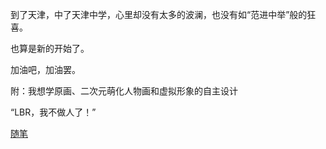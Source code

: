 到了天津，中了天津中学，心里却没有太多的波澜，也没有如“范进中举”般的狂喜。

也算是新的开始了。

加油吧，加油罢。

附：我想学原画、二次元萌化人物画和虚拟形象的自主设计

“LBR，我不做人了！”

[随笔](%E8%A2%AB%E5%A4%A9%E6%B4%A5%E4%B8%AD%E5%AD%A6%E7%AD%BE%E4%B8%8B%EF%BC%8C%E6%83%B3%E5%AD%A6%E7%94%BB%E7%94%BB/%E9%9A%8F%E7%AC%94.md)

